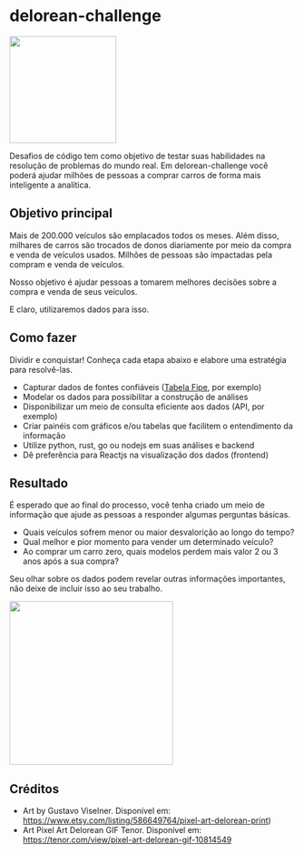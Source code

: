 # delorean-challenge

<img src="https://raw.githubusercontent.com/hubbeco/delorean-challenge/master/assets/images/tenor.gif" width="188">

Desafios de código tem como objetivo de testar suas habilidades na resolução de problemas do mundo real.
Em delorean-challenge você poderá ajudar milhões de pessoas a comprar carros de forma mais inteligente a analítica.

## Objetivo principal

Mais de 200.000 veículos são emplacados todos os meses.
Além disso, milhares de carros são trocados de donos diariamente por meio da compra e venda de veículos usados.
Milhões de pessoas são impactadas pela compram e venda de veículos.

Nosso objetivo é ajudar pessoas a tomarem melhores decisões sobre a compra e venda de seus veículos.

E claro, utilizaremos dados para isso.

## Como fazer

Dividir e conquistar! Conheça cada etapa abaixo e elabore uma estratégia para resolvê-las.

* Capturar dados de fontes confiáveis ([Tabela Fipe](http://veiculos.fipe.org.br), por exemplo)
* Modelar os dados para possibilitar a construção de análises
* Disponibilizar um meio de consulta eficiente aos dados (API, por exemplo)
* Criar painéis com gráficos e/ou tabelas que facilitem o entendimento da informação
* Utilize python, rust, go ou nodejs em suas análises e backend
* Dê preferência para Reactjs na visualização dos dados (frontend)

## Resultado

É esperado que ao final do processo, você tenha criado um meio de informação que ajude as pessoas a responder algumas perguntas básicas.

* Quais veículos sofrem menor ou maior desvalorição ao longo do tempo?
* Qual melhor e pior momento para vender um determinado veículo?
* Ao comprar um carro zero, quais modelos perdem mais valor 2 ou 3 anos após a sua compra?

Seu olhar sobre os dados podem revelar outras informações importantes, não deixe de incluir isso ao seu trabalho.

<img src="https://raw.githubusercontent.com/hubbeco/delorean-challenge/master/assets/images/il_1588xN.1499512951_ce1p.jpg" width="288">

## Créditos

* Art by Gustavo Viselner.
  Disponível em: https://www.etsy.com/listing/586649764/pixel-art-delorean-print)
* Art Pixel Art Delorean GIF Tenor.
  Disponível em: https://tenor.com/view/pixel-art-delorean-gif-10814549 
